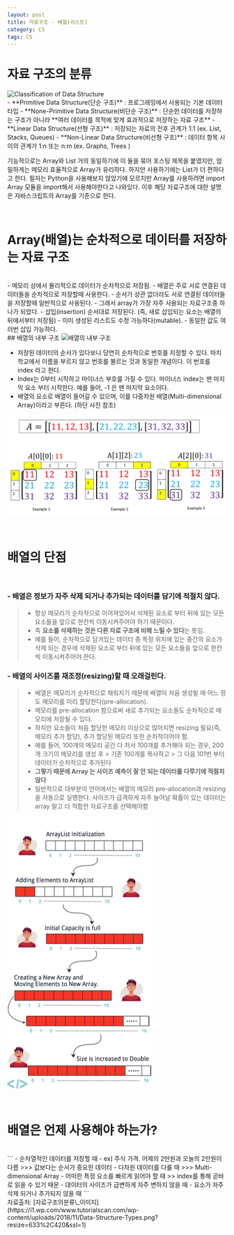 ```yaml
---
layout: post
title: 자료구조 - 배열(리스트)
category: CS
tags: CS
---
```


# 자료 구조의 분류

<img alt="Classification of Data Structure" src="https://i1.wp.com/www.tutorialscan.com/wp-content/uploads/2018/11/Data-Structure-Types.png?resize=633%2C420&ssl=1">

<br>
- **Primitive Data Structure(단순 구조)**
  : 프로그래밍에서 사용되는 기본 데이터 타입
- **None-Primitive Data Structure(비단순 구조)**
  : 단순한 데이터를 저장하는 구조가 아니라 **여러 데이터를 목적에 맞게 효과적으로 저장하는 자료 구조**
- **Linear Data Structure(선형 구조)**
  : 저장되는 자료의 전후 관계가 1:1 (ex. List, Stacks, Queues)
- **Non-Linear Data Structure(비선형 구조)**
  : 데이터 항목 사이의 관계가 1:n 또는 n:m (ex. Graphs, Trees )

<br>

기능적으로는 Array와 List 거의 동일하기에 이 둘을 묶어 포스팅 제목을 붙였지만, 엄밀하게는 메모리 효율적으로 Array가 유리하다. 하지만 사용하기에는 List가 더 편하다고 한다. 필자는 Python을 사용해보지 않았기에 모르지만 Array를 사용하려면 import Array 모듈을 import해서 사용해야한다고 나와있다. 이후 해당 자료구조에 대한 설명은 자바스크립트의 Array를 기준으로 한다.

<br>

# Array(배열)는 순차적으로 데이터를 저장하는 자료 구조

<br>
- 메모리 상에서 물리적으로 데이터가 순차적으로 저장됨.
- 배열은 주로 서로 연결된 데이터들을 순차적으로 저장할때 사용한다.
- 순서가 상관 없더라도 서로 연결된 데이터들을 저장할때 일반적으로 사용된다.
- 그래서 array가 가장 자주 사용되는 자료구조중 하나가 되었다.
- 삽입(insertion) 순서대로 저장된다. (즉, 새로 삽입되는 요소는 배열의 뒤에서부터 저장됨)
- 이미 생성된 리스트도 수정 가능하다(mutable).
- 동일한 값도 여러번 삽입 가능하다.

<br>
## 배열의 내부 구조

<img alt="배열의 내부 구조" src="https://beginnersbook.com/wp-content/uploads/2018/10/array.jpg">

- 저장된 데이터의 순서가 있다보니 당연히 순차적으로 번호를 지정할 수 있다. 마치 학교에서 이름을 부르지 않고 번호를 불르는 것과 동일한 개념이다. 이 번호를 index 라고 한다.
- Index는 0부터 시작하고 마이너스 부호를 가질 수 있다. 마이너스 index는 맨 마지막 요소 부터 시작한다. 예를 들어, -1 은 맨 마지막 요소이다.
- 배열의 요소로 배열이 들어갈 수 있으며, 이를 다중차원 배열(Multi-dimensional Array)이라고 부른다. (하단 사진 참조)

![다중차원배열](/./../public/img/multi-array.png)

<br>

# 배열의 단점

<br>

### - 배열은 정보가 자주 삭제 되거나 추가되는 데이터를 담기에 적절치 않다.

> - 항상 메모리가 순차적으로 이어져있어서 삭제된 요소로 부터 뒤에 있는 모든 요소들을 앞으로 한칸씩 이동시켜주어야 하기 때문이다.
> - 즉 **요소를 삭제하는 것은 다른 자료 구조에 비해 느릴 수 있다**는 뜻임.
> - 예를 들어, 순차적으로 담겨있는 데이터 중 특정 위치에 있는 중간의 요소가 삭제 되는 경우에 삭제된 요소로 부터 뒤에 있는 모든 요소들을 앞으로 한칸씩 이동시켜주어야 한다.

### - 배열의 사이즈를 재조정(resizing)할 때 오래걸린다.

> - 배열은 메모리가 순차적으로 채워지기 때문에 배열이 처음 생성될 때 어느 정도 메모리를 미리 할당한다(pre-allocation).
> - 메모리를 pre-allocation 함으로써 새로 추가되는 요소들도 순차적으로 메모리에 저장될 수 있다.
> - 하지만 요소들이 처음 할당한 메모리 이상으로 많아지면 resizing 필요(즉, 메모리 추가 할당), 추가 할당된 메모리 또한 순차적이어야 함.
> - 예를 들어, 100개의 메모리 공간 다 차서 100개를 추가해야 되는 경우, 200개 크기의 메모리를 생성 후 > 기존 100개를 복사하고 > 그 다음 101번 부터 데이터가 순차적으로 추가된다
> - **그렇기 때문에 Array 는 사이즈 예측이 잘 안 되는 데이터를 다루기에 적절치않다**
> - 일반적으로 대부분의 언어에서는 배열의 메모리 pre-allocation과 resizing을 자동으로 실행한다. 사이즈가 급격하게 자주 늘어날 확률이 있는 데이터는 array 말고 더 적합한 자료구조를 선택해야함

![배열사이즈조정](/./../public/img/array_add.png)

<br>

# 배열은 언제 사용해야 하는가?

<br>
```
- 순차열적인 데이터를 저장할 때
    - ex) 주식 가격. 어제의 2만원과 오늘의 2만원이 다름 >>> 값보다는 순서가 중요한 데이터
- 다차원 데이터를 다룰 때 >>> Multi-dimensional Array
- 어떠한 특정 요소를 빠르게 읽어야 할 때 >> index를 통해 곧바로 읽을 수 있기 때문
- 데이터의 사이즈가 급변하게 자주 변하지 않을 때
- 요소가 자주 삭제 되거나 추가되지 않을 때
```

<br>
자료출처: [자료구조의분류\_이미지](https://i1.wp.com/www.tutorialscan.com/wp-content/uploads/2018/11/Data-Structure-Types.png?resize=633%2C420&ssl=1)
